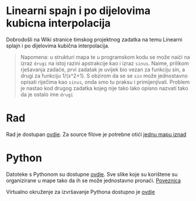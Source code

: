 Linearni spajn i po dijelovima kubicna interpolacija
===================
Dobrodošli na Wiki stranice timskog projektnog zadatka na temu Linearni splajn i po dijelovima kubična interpolacija.
> Napomena: u strukturi mapa te u programskom kodu se može naići na izraz `drugi` na istoj razini apstrakcije kao i izraz `sinus`. Naime, prilikom rješavanja zadaće, prvi zadatak je uvijek bio vezan za funkciju sin, a drugi za funkciju 1/(x^2+1). S obzirom da se se `sin` može jednostavno opisati riječima kao `sinus`, onda smo tu praksu i primijenjivali. Problem je nastao kod drugog zadatka kojeg nije tako lako opisno nazvati tako da je ostalo ime `drugi`
# Rad
Rad je dostupan [ovdje](https://github.com/filipnovacki/linearni-splajn/blob/master/rad/rad.pdf). Za source filove je potrebne otići [jednu mapu iznad](https://github.com/filipnovacki/linearni-splajn/blob/master/rad/)
# Python
Datoteke s Pythonom su dostupne [ovdje](https://github.com/filipnovacki/linearni-splajn/tree/master/python/source). Sve slike koje su korištene su organizirane u mape tako da ih se može jednostavno pronaći. [Poveznica](https://github.com/filipnovacki/linearni-splajn/tree/master/python/source/slike)


Virtualno okruženje za izvršavanje Pythona dostupno je [ovdje](https://github.com/filipnovacki/linearni-splajn/tree/master/python/venv)
